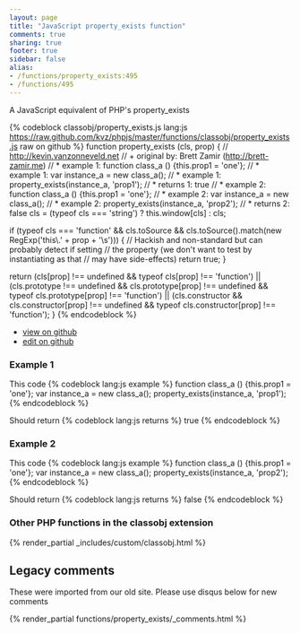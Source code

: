 ```yaml
---
layout: page
title: "JavaScript property_exists function"
comments: true
sharing: true
footer: true
sidebar: false
alias:
- /functions/property_exists:495
- /functions/495
---
```

<!-- Generated by Rakefile:build -->
A JavaScript equivalent of PHP's property_exists

{% codeblock classobj/property_exists.js lang:js https://raw.github.com/kvz/phpjs/master/functions/classobj/property_exists.js raw on github %}
function property_exists (cls, prop) {
  // http://kevin.vanzonneveld.net
  // +   original by: Brett Zamir (http://brett-zamir.me)
  // *     example 1: function class_a () {this.prop1 = 'one'};
  // *     example 1: var instance_a = new class_a();
  // *     example 1: property_exists(instance_a, 'prop1');
  // *     returns 1: true
  // *     example 2: function class_a () {this.prop1 = 'one'};
  // *     example 2: var instance_a = new class_a();
  // *     example 2: property_exists(instance_a, 'prop2');
  // *     returns 2: false
  cls = (typeof cls === 'string') ? this.window[cls] : cls;

  if (typeof cls === 'function' && cls.toSource && cls.toSource().match(new RegExp('this\\.' + prop + '\\s'))) {
    // Hackish and non-standard but can probably detect if setting
    // the property (we don't want to test by instantiating as that
    // may have side-effects)
    return true;
  }

  return (cls[prop] !== undefined && typeof cls[prop] !== 'function') || (cls.prototype !== undefined && cls.prototype[prop] !== undefined && typeof cls.prototype[prop] !== 'function') || (cls.constructor && cls.constructor[prop] !== undefined && typeof cls.constructor[prop] !== 'function');
}
{% endcodeblock %}

 - [view on github](https://github.com/kvz/phpjs/blob/master/functions/classobj/property_exists.js)
 - [edit on github](https://github.com/kvz/phpjs/edit/master/functions/classobj/property_exists.js)

### Example 1
This code
{% codeblock lang:js example %}
function class_a () {this.prop1 = 'one'};
var instance_a = new class_a();
property_exists(instance_a, 'prop1');
{% endcodeblock %}

Should return
{% codeblock lang:js returns %}
true
{% endcodeblock %}

### Example 2
This code
{% codeblock lang:js example %}
function class_a () {this.prop1 = 'one'};
var instance_a = new class_a();
property_exists(instance_a, 'prop2');
{% endcodeblock %}

Should return
{% codeblock lang:js returns %}
false
{% endcodeblock %}


### Other PHP functions in the classobj extension
{% render_partial _includes/custom/classobj.html %}
## Legacy comments
These were imported from our old site. Please use disqus below for new comments
<div style="overflow-y: scroll; max-height: 500px;">
{% render_partial functions/property_exists/_comments.html %}
</div>
